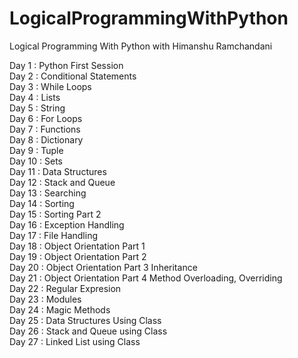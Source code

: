 # LogicalProgrammingWithPython
Logical Programming With Python with Himanshu Ramchandani

Day 1 : Python First Session<br>
Day 2 : Conditional Statements<br>
Day 3 : While Loops<br>
Day 4 : Lists<br>
Day 5 : String<br>
Day 6 : For Loops<br>
Day 7 : Functions<br>
Day 8 : Dictionary<br>
Day 9 : Tuple<br>
Day 10 : Sets<br>
Day 11 : Data Structures<br>
Day 12 : Stack and Queue<br>
Day 13 : Searching<br>
Day 14 : Sorting<br>
Day 15 : Sorting Part 2<br>
Day 16 : Exception Handling<br>
Day 17 : File Handling<br>
Day 18 : Object Orientation Part 1<br>
Day 19 : Object Orientation Part 2<br>
Day 20 : Object Orientation Part 3 Inheritance<br>
Day 21 : Object Orientation Part 4 Method Overloading, Overriding<br>
Day 22 : Regular Expresion<br>
Day 23 : Modules<br>
Day 24 : Magic Methods<br>
Day 25 : Data Structures Using Class<br>
Day 26 : Stack and Queue using Class<br>
Day 27 : Linked List using Class<br>
